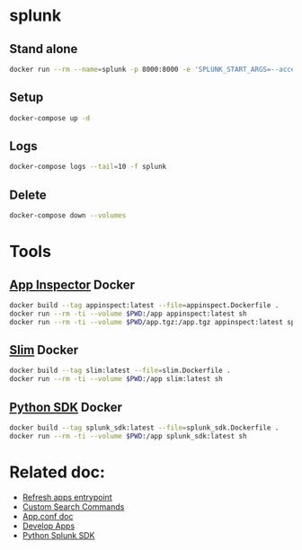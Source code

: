 # splunk

## Stand alone
```bash
docker run --rm --name=splunk -p 8000:8000 -e 'SPLUNK_START_ARGS=--accept-license' -e 'SPLUNK_PASSWORD=12345678' splunk/splunk:latest
```

## Setup
```bash
docker-compose up -d
```

## Logs
```bash
docker-compose logs --tail=10 -f splunk
```

## Delete
```bash
docker-compose down --volumes
```

# Tools
## [App Inspector](https://dev.splunk.com/enterprise/docs/releaseapps/appinspect/) Docker
```bash
docker build --tag appinspect:latest --file=appinspect.Dockerfile .
docker run --rm -ti --volume $PWD:/app appinspect:latest sh
docker run --rm -ti --volume $PWD/app.tgz:/app.tgz appinspect:latest splunk-appinspect inspect app.tgz
```


## [Slim](https://dev.splunk.com/enterprise/docs/releaseapps/packagingtoolkit/) Docker
```bash
docker build --tag slim:latest --file=slim.Dockerfile .
docker run --rm -ti --volume $PWD:/app slim:latest sh
```


## [Python SDK](https://github.com/splunk/splunk-sdk-python) Docker
```bash
docker build --tag splunk_sdk:latest --file=splunk_sdk.Dockerfile .
docker run --rm -ti --volume $PWD:/app splunk_sdk:latest sh
```

# Related doc:
* [Refresh apps entrypoint](http://localhost:8000/en-GB/debug/refresh)
* [Custom Search Commands](https://dev.splunk.com/enterprise/docs/developapps/customsearchcommands/)
* [App.conf doc](https://docs.splunk.com/Documentation/Splunk/8.0.1/Admin/Appconf)
* [Develop Apps](https://dev.splunk.com/enterprise/docs/developapps/)
* [Python Splunk SDK](https://github.com/splunk/splunk-sdk-python)

